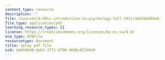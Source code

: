 ```yaml
---
content_type: resource
description: ''
file: /courses/9-00sc-introduction-to-psychology-fall-2011/deb566d0dab23771479646dbc027d4d4_qZdm4mpQA_8.pdf
file_type: application/pdf
learning_resource_types: []
license: https://creativecommons.org/licenses/by-nc-sa/4.0/
ocw_type: OCWFile
resourcetype: Document
title: 3play pdf file
uid: deb566d0-dab2-3771-4796-46dbc027d4d4
---
```

